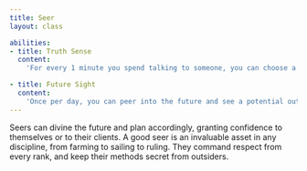 ```yaml
---
title: Seer
layout: class

abilities:
- title: Truth Sense
  content:
    'For every 1 minute you spend talking to someone, you can choose a factual statement they made in the last minute and determine if it was a lie.'

- title: Future Sight
  content:
    'Once per day, you can peer into the future and see a potential outcome of a specific course of action or sequence of events. The farther you look into the future, the less certain your vision will be. While you are looking into the future, you can''t see or hear anything happening in the present.'
---
```


Seers can divine the future and plan accordingly, granting confidence to themselves or to their clients. A good seer is an invaluable asset in any discipline, from farming to sailing to ruling. They command respect from every rank, and keep their methods secret from outsiders.
